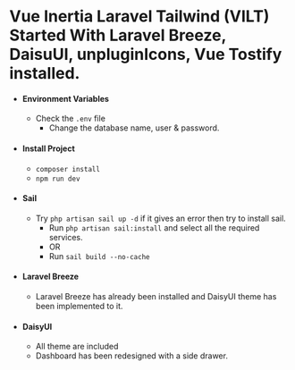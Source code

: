 # Vue Inertia Laravel Tailwind (VILT) Started With Laravel Breeze, DaisuUI, unpluginIcons, Vue Tostify installed.

- #### Environment Variables
    - Check the `.env` file
        -   Change the database name, user & password.
- #### Install Project
    - `composer install`
    - `npm run dev`
- #### Sail
    - Try `php artisan sail up -d` if it gives an error then try to install sail.
        - Run `php artisan sail:install` and select all the required services.
        - OR
        - Run `sail build --no-cache`
- #### Laravel Breeze
    - Laravel Breeze has already been installed and DaisyUI theme has been implemented to it.
- #### DaisyUI
    - All theme are included
    - Dashboard has been redesigned with a side drawer.

